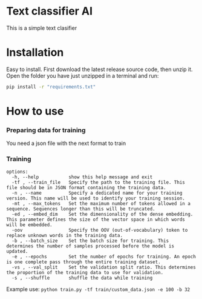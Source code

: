 # Text classifier AI

This is a simple text clasifier

# Installation

Easy to install. First download the latest release source code, then unzip it. Open the folder you have just unzipped in a terminal and run:

```bash
pip install -r "requirements.txt"
```

# How to use

### Preparing data for training

You need a json file with the next format to train

### Training

```
options:
  -h, --help           show this help message and exit
  -tf , --train_file   Specify the path to the training file. This file should be in JSON format containing the training data.
  -n , --name          Specify a dedicated name for your training version. This name will be used to identify your training session.
  -mt , --max_tokens   Set the maximum number of tokens allowed in a sequence. Sequences longer than this will be truncated.
  -ed , --embed_dim    Set the dimensionality of the dense embedding. This parameter defines the size of the vector space in which words will be embedded.
  -oov                 Specify the OOV (out-of-vocabulary) token to replace unknown words in the training data.
  -b , --batch_size    Set the batch size for training. This determines the number of samples processed before the model is updated.
  -e , --epochs        Set the number of epochs for training. An epoch is one complete pass through the entire training dataset.
  -vs , --val_split    Set the validation split ratio. This determines the proportion of the training data to use for validation.
  -s , --shuffle       shuffle the data while training
```

Example use: `python train.py -tf train/custom_data.json -e 100 -b 32`
